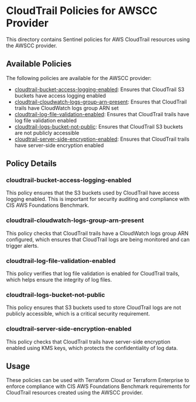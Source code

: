 # CloudTrail Policies for AWSCC Provider

This directory contains Sentinel policies for AWS CloudTrail resources using the AWSCC provider.

## Available Policies

The following policies are available for the AWSCC provider:

- [cloudtrail-bucket-access-logging-enabled](./cloudtrail-bucket-access-logging-enabled.sentinel): Ensures that CloudTrail S3 buckets have access logging enabled
- [cloudtrail-cloudwatch-logs-group-arn-present](./cloudtrail-cloudwatch-logs-group-arn-present.sentinel): Ensures that CloudTrail trails have CloudWatch logs group ARN set
- [cloudtrail-log-file-validation-enabled](./cloudtrail-log-file-validation-enabled.sentinel): Ensures that CloudTrail trails have log file validation enabled
- [cloudtrail-logs-bucket-not-public](./cloudtrail-logs-bucket-not-public.sentinel): Ensures that CloudTrail S3 buckets are not publicly accessible
- [cloudtrail-server-side-encryption-enabled](./cloudtrail-server-side-encryption-enabled.sentinel): Ensures that CloudTrail trails have server-side encryption enabled

## Policy Details

### cloudtrail-bucket-access-logging-enabled
This policy ensures that the S3 buckets used by CloudTrail have access logging enabled. This is important for security auditing and compliance with CIS AWS Foundations Benchmark.

### cloudtrail-cloudwatch-logs-group-arn-present
This policy checks that CloudTrail trails have a CloudWatch logs group ARN configured, which ensures that CloudTrail logs are being monitored and can trigger alerts.

### cloudtrail-log-file-validation-enabled
This policy verifies that log file validation is enabled for CloudTrail trails, which helps ensure the integrity of log files.

### cloudtrail-logs-bucket-not-public
This policy ensures that S3 buckets used to store CloudTrail logs are not publicly accessible, which is a critical security requirement.

### cloudtrail-server-side-encryption-enabled
This policy checks that CloudTrail trails have server-side encryption enabled using KMS keys, which protects the confidentiality of log data.

## Usage

These policies can be used with Terraform Cloud or Terraform Enterprise to enforce compliance with CIS AWS Foundations Benchmark requirements for CloudTrail resources created using the AWSCC provider.
